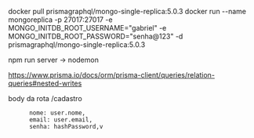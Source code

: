 docker pull prismagraphql/mongo-single-replica:5.0.3
docker run --name mongoreplica -p 27017:27017 -e MONGO_INITDB_ROOT_USERNAME="gabriel" -e MONGO_INITDB_ROOT_PASSWORD="senha@123" -d prismagraphql/mongo-single-replica:5.0.3


npm run server -> nodemon

https://www.prisma.io/docs/orm/prisma-client/queries/relation-queries#nested-writes

body da rota /cadastro

          nome: user.nome,
          email: user.email,
          senha: hashPassword,v